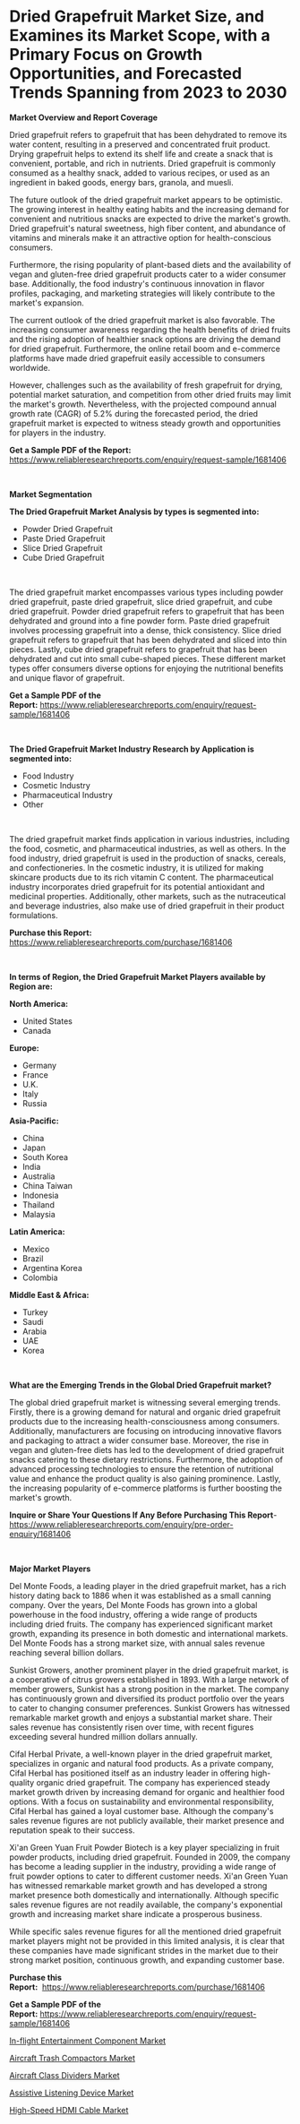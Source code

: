 <p><h1>Dried Grapefruit Market Size, and Examines its Market Scope, with a Primary Focus on Growth Opportunities, and Forecasted Trends Spanning from 2023 to 2030</h1></p><p><strong>Market Overview and Report Coverage</strong></p>
<p><p>Dried grapefruit refers to grapefruit that has been dehydrated to remove its water content, resulting in a preserved and concentrated fruit product. Drying grapefruit helps to extend its shelf life and create a snack that is convenient, portable, and rich in nutrients. Dried grapefruit is commonly consumed as a healthy snack, added to various recipes, or used as an ingredient in baked goods, energy bars, granola, and muesli.</p><p>The future outlook of the dried grapefruit market appears to be optimistic. The growing interest in healthy eating habits and the increasing demand for convenient and nutritious snacks are expected to drive the market's growth. Dried grapefruit's natural sweetness, high fiber content, and abundance of vitamins and minerals make it an attractive option for health-conscious consumers.</p><p>Furthermore, the rising popularity of plant-based diets and the availability of vegan and gluten-free dried grapefruit products cater to a wider consumer base. Additionally, the food industry's continuous innovation in flavor profiles, packaging, and marketing strategies will likely contribute to the market's expansion.</p><p>The current outlook of the dried grapefruit market is also favorable. The increasing consumer awareness regarding the health benefits of dried fruits and the rising adoption of healthier snack options are driving the demand for dried grapefruit. Furthermore, the online retail boom and e-commerce platforms have made dried grapefruit easily accessible to consumers worldwide.</p><p>However, challenges such as the availability of fresh grapefruit for drying, potential market saturation, and competition from other dried fruits may limit the market's growth. Nevertheless, with the projected compound annual growth rate (CAGR) of 5.2% during the forecasted period, the dried grapefruit market is expected to witness steady growth and opportunities for players in the industry.</p></p>
<p><strong>Get a Sample PDF of the Report:</strong> <a href="https://www.reliableresearchreports.com/enquiry/request-sample/1681406">https://www.reliableresearchreports.com/enquiry/request-sample/1681406</a></p>
<p>&nbsp;</p>
<p><strong>Market Segmentation</strong></p>
<p><strong>The Dried Grapefruit Market Analysis by types is segmented into:</strong></p>
<p><ul><li>Powder Dried Grapefruit</li><li>Paste Dried Grapefruit</li><li>Slice Dried Grapefruit</li><li>Cube Dried Grapefruit</li></ul></p>
<p>&nbsp;</p>
<p><p>The dried grapefruit market encompasses various types including powder dried grapefruit, paste dried grapefruit, slice dried grapefruit, and cube dried grapefruit. Powder dried grapefruit refers to grapefruit that has been dehydrated and ground into a fine powder form. Paste dried grapefruit involves processing grapefruit into a dense, thick consistency. Slice dried grapefruit refers to grapefruit that has been dehydrated and sliced into thin pieces. Lastly, cube dried grapefruit refers to grapefruit that has been dehydrated and cut into small cube-shaped pieces. These different market types offer consumers diverse options for enjoying the nutritional benefits and unique flavor of grapefruit.</p></p>
<p><strong>Get a Sample PDF of the Report:</strong>&nbsp;<a href="https://www.reliableresearchreports.com/enquiry/request-sample/1681406">https://www.reliableresearchreports.com/enquiry/request-sample/1681406</a></p>
<p>&nbsp;</p>
<p><strong>The Dried Grapefruit Market Industry Research by Application is segmented into:</strong></p>
<p><ul><li>Food Industry</li><li>Cosmetic Industry</li><li>Pharmaceutical Industry</li><li>Other</li></ul></p>
<p>&nbsp;</p>
<p><p>The dried grapefruit market finds application in various industries, including the food, cosmetic, and pharmaceutical industries, as well as others. In the food industry, dried grapefruit is used in the production of snacks, cereals, and confectioneries. In the cosmetic industry, it is utilized for making skincare products due to its rich vitamin C content. The pharmaceutical industry incorporates dried grapefruit for its potential antioxidant and medicinal properties. Additionally, other markets, such as the nutraceutical and beverage industries, also make use of dried grapefruit in their product formulations.</p></p>
<p><strong>Purchase this Report:</strong>&nbsp; <a href="https://www.reliableresearchreports.com/purchase/1681406">https://www.reliableresearchreports.com/purchase/1681406</a></p>
<p>&nbsp;</p>
<p><strong>In terms of Region, the Dried Grapefruit Market Players available by Region are:</strong></p>
<p>
    <p> <strong> North America: </strong>
        <ul>
            <li>United States</li>
            <li>Canada</li>
        </ul>
        </p> 
    <p> <strong> Europe: </strong>
        <ul>
            <li>Germany</li>
            <li>France</li>
            <li>U.K.</li>
            <li>Italy</li>
            <li>Russia</li>
        </ul>
        </p> 
    <p> <strong> Asia-Pacific: </strong>
        <ul>
            <li>China</li>
            <li>Japan</li>
            <li>South Korea</li>
            <li>India</li>
            <li>Australia</li>
            <li>China Taiwan</li>
            <li>Indonesia</li>
            <li>Thailand</li>
            <li>Malaysia</li>
        </ul>
        </p> 
    <p> <strong> Latin America: </strong>
        <ul>
            <li>Mexico</li>
            <li>Brazil</li>
            <li>Argentina Korea</li>
            <li>Colombia</li>
        </ul>
        </p> 
    <p> <strong> Middle East & Africa: </strong>
        <ul>
            <li>Turkey</li>
            <li>Saudi</li>
            <li>Arabia</li>
            <li>UAE</li>
            <li>Korea</li>
        </ul>
    </p>
    </p>
<p>&nbsp;</p>
<p><strong>What are the Emerging Trends in the Global Dried Grapefruit market?</strong></p>
<p><p>The global dried grapefruit market is witnessing several emerging trends. Firstly, there is a growing demand for natural and organic dried grapefruit products due to the increasing health-consciousness among consumers. Additionally, manufacturers are focusing on introducing innovative flavors and packaging to attract a wider consumer base. Moreover, the rise in vegan and gluten-free diets has led to the development of dried grapefruit snacks catering to these dietary restrictions. Furthermore, the adoption of advanced processing technologies to ensure the retention of nutritional value and enhance the product quality is also gaining prominence. Lastly, the increasing popularity of e-commerce platforms is further boosting the market's growth.</p></p>
<p><strong>Inquire or Share Your Questions If Any Before Purchasing This Report</strong>- <a href="https://www.reliableresearchreports.com/enquiry/pre-order-enquiry/1681406">https://www.reliableresearchreports.com/enquiry/pre-order-enquiry/1681406</a></p>
<p>&nbsp;</p>
<p><strong>Major Market Players</strong></p>
<p><p>Del Monte Foods, a leading player in the dried grapefruit market, has a rich history dating back to 1886 when it was established as a small canning company. Over the years, Del Monte Foods has grown into a global powerhouse in the food industry, offering a wide range of products including dried fruits. The company has experienced significant market growth, expanding its presence in both domestic and international markets. Del Monte Foods has a strong market size, with annual sales revenue reaching several billion dollars.</p><p>Sunkist Growers, another prominent player in the dried grapefruit market, is a cooperative of citrus growers established in 1893. With a large network of member growers, Sunkist has a strong position in the market. The company has continuously grown and diversified its product portfolio over the years to cater to changing consumer preferences. Sunkist Growers has witnessed remarkable market growth and enjoys a substantial market share. Their sales revenue has consistently risen over time, with recent figures exceeding several hundred million dollars annually.</p><p>Cifal Herbal Private, a well-known player in the dried grapefruit market, specializes in organic and natural food products. As a private company, Cifal Herbal has positioned itself as an industry leader in offering high-quality organic dried grapefruit. The company has experienced steady market growth driven by increasing demand for organic and healthier food options. With a focus on sustainability and environmental responsibility, Cifal Herbal has gained a loyal customer base. Although the company's sales revenue figures are not publicly available, their market presence and reputation speak to their success.</p><p>Xi'an Green Yuan Fruit Powder Biotech is a key player specializing in fruit powder products, including dried grapefruit. Founded in 2009, the company has become a leading supplier in the industry, providing a wide range of fruit powder options to cater to different customer needs. Xi'an Green Yuan has witnessed remarkable market growth and has developed a strong market presence both domestically and internationally. Although specific sales revenue figures are not readily available, the company's exponential growth and increasing market share indicate a prosperous business.</p><p>While specific sales revenue figures for all the mentioned dried grapefruit market players might not be provided in this limited analysis, it is clear that these companies have made significant strides in the market due to their strong market position, continuous growth, and expanding customer base.</p></p>
<p><strong>Purchase this Report:</strong>&nbsp;&nbsp;<a href="https://www.reliableresearchreports.com/purchase/1681406">https://www.reliableresearchreports.com/purchase/1681406</a></p>
<p></p>
<p><strong>Get a Sample PDF of the Report:</strong>&nbsp;<a href="https://www.reliableresearchreports.com/enquiry/request-sample/1681406">https://www.reliableresearchreports.com/enquiry/request-sample/1681406</a></p>
<p><p><a href="https://github.com/mabutironaldo/Market-Research-Report-List-1/blob/main/in-flight-entertainment-component-market.md">In-flight Entertainment Component Market</a></p><p><a href="https://www.linkedin.com/pulse/aircraft-trash-compactors-market-research-report-unlocks-analysis-advqe/">Aircraft Trash Compactors Market</a></p><p><a href="https://www.linkedin.com/pulse/aircraft-class-dividers-market-insights-players-forecast-zngee/">Aircraft Class Dividers Market</a></p><p><a href="https://medium.com/@avaalsop666/assistive-listening-device-market-size-cagr-trends-2024-2030-13d7ca7c53a0">Assistive Listening Device Market</a></p><p><a href="https://github.com/lbird53714/Market-Research-Report-List-1/blob/main/high-speed-hdmi-cable-market.md">High-Speed HDMI Cable Market</a></p></p>